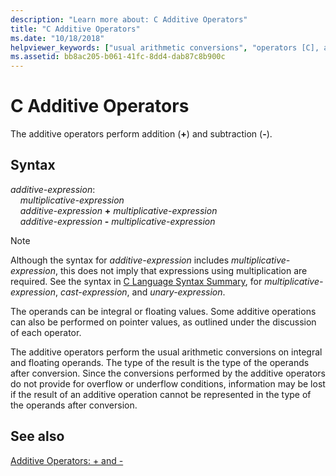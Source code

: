 ```yaml
---
description: "Learn more about: C Additive Operators"
title: "C Additive Operators"
ms.date: "10/18/2018"
helpviewer_keywords: ["usual arithmetic conversions", "operators [C], addition", "+ operator, additive operators", "additive operators", "arithmetic operators [C++], additive operators"]
ms.assetid: bb8ac205-b061-41fc-8dd4-dab87c8b900c
---
```

# C Additive Operators

The additive operators perform addition (**+**) and subtraction (**-**).

## Syntax

*additive-expression*:<br/>
&nbsp;&nbsp;&nbsp;&nbsp;*multiplicative-expression*<br/>
&nbsp;&nbsp;&nbsp;&nbsp;*additive-expression* **+** *multiplicative-expression*<br/>
&nbsp;&nbsp;&nbsp;&nbsp;*additive-expression* **-** *multiplicative-expression*

> [!NOTE]
> Although the syntax for *additive-expression* includes *multiplicative-expression*, this does not imply that expressions using multiplication are required. See the syntax in [C Language Syntax Summary](../c-language/c-language-syntax-summary.md), for *multiplicative-expression*, *cast-expression*, and *unary-expression*.

The operands can be integral or floating values. Some additive operations can also be performed on pointer values, as outlined under the discussion of each operator.

The additive operators perform the usual arithmetic conversions on integral and floating operands. The type of the result is the type of the operands after conversion. Since the conversions performed by the additive operators do not provide for overflow or underflow conditions, information may be lost if the result of an additive operation cannot be represented in the type of the operands after conversion.

## See also

[Additive Operators: + and -](../cpp/additive-operators-plus-and.md)
